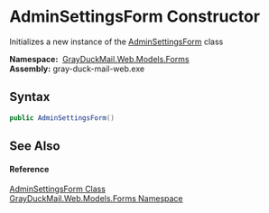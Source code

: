 AdminSettingsForm Constructor
=============================
Initializes a new instance of the [AdminSettingsForm][1] class

  **Namespace:**  [GrayDuckMail.Web.Models.Forms][2]  
  **Assembly:** gray-duck-mail-web.exe

Syntax
------

```csharp
public AdminSettingsForm()
```


See Also
--------

#### Reference
[AdminSettingsForm Class][1]  
[GrayDuckMail.Web.Models.Forms Namespace][2]  

[1]: README.md
[2]: ../README.md